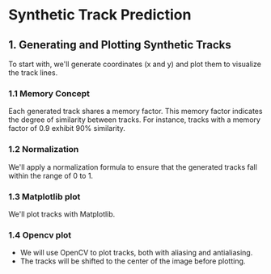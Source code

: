 # Synthetic Track Prediction

## 1. Generating and Plotting Synthetic Tracks

To start with, we'll generate coordinates (x and y) and plot them to visualize the track lines.

### 1.1 Memory Concept

Each generated track shares a memory factor. This memory factor indicates the degree of similarity between tracks. For instance, tracks with a memory factor of
0.9 exhibit 90% similarity.

### 1.2 Normalization

We'll apply a normalization formula to ensure that the generated tracks fall within the range of 0 to 1.

### 1.3 Matplotlib plot

We'll plot tracks with Matplotlib.

### 1.4 Opencv plot

- We will use OpenCV to plot tracks, both with aliasing and antialiasing. 
- The tracks will be shifted to the center of the image before plotting.


